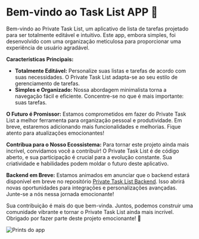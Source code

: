 # Bem-vindo ao Task List APP 🚀

Bem-vindo ao Private Task List, um aplicativo de lista de tarefas projetado para ser totalmente editável e intuitivo. Este app, embora simples, foi desenvolvido com uma organização meticulosa para proporcionar uma experiência de usuário agradável.

**Características Principais:**

-   **Totalmente Editável:** Personalize suas listas e tarefas de acordo com suas necessidades. O Private Task List adapta-se ao seu estilo de gerenciamento de tarefas.
-   **Simples e Organizado:** Nossa abordagem minimalista torna a navegação fácil e eficiente. Concentre-se no que é mais importante: suas tarefas.

**O Futuro é Promissor:**
Estamos comprometidos em fazer do Private Task List a melhor ferramenta para organização pessoal e produtividade. Em breve, estaremos adicionando mais funcionalidades e melhorias. Fique atento para atualizações emocionantes!

**Contribua para o Nosso Ecossistema:**
Para tornar este projeto ainda mais incrível, convidamos você a contribuir! O Private Task List é de código aberto, e sua participação é crucial para a evolução constante. Sua criatividade e habilidades podem moldar o futuro deste aplicativo.

**Backend em Breve:**
Estamos animados em anunciar que o backend estará disponível em breve no repositório [Private Task List Backend](https://github.com/webrcost4/private-task-list-app-backend). Isso abrirá novas oportunidades para integrações e personalizações avançadas. Junte-se a nós nessa jornada emocionante!

Sua contribuição é mais do que bem-vinda. Juntos, podemos construir uma comunidade vibrante e tornar o Private Task List ainda mais incrível. Obrigado por fazer parte deste projeto emocionante! 🚀

![Prints do app](caminho/para/imagem.jpg)

